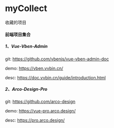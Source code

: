 # myCollect
收藏的项目

#### 前端项目集合

##### 1、Vue-Vben-Admin

git: https://github.com/vbenjs/vue-vben-admin-doc

demo: https://vben.vvbin.cn/

desc: https://doc.vvbin.cn/guide/introduction.html

##### 2、Arco-Design-Pro

git: https://github.com/arco-design

demo: https://vue-pro.arco.design/

desc: https://pro.arco.design/
